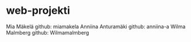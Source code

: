# web-projekti

Mia Mäkelä github: miamakela
Anniina Anturamäki github: anniina-a
Wilma Malmberg github: Wilmamalmberg
